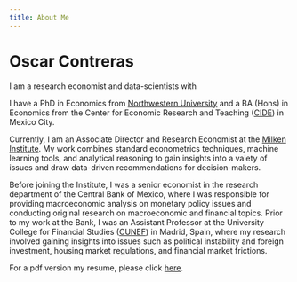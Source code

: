 ```yaml
---
title: About Me
---
```

# Oscar Contreras

I am a research economist and data-scientists with 

I have a PhD in Economics from [Northwestern University](https://www.northwestern.edu/) and a BA (Hons) in Economics from the Center for Economic Research and Teaching ([CIDE](https://www.cide.edu/)) in Mexico City.

Currently, I am an Associate Director and Research Economist at the [Milken Institute](http://milkeninstitute.org/). My work combines standard econometrics techniques, machine learning tools, and analytical reasoning to gain insights into a vaiety of issues and draw data-driven recommendations for decision-makers.

Before joining the Institute, I was a senior economist in the research department of the Central Bank of Mexico, where I was responsible for providing macroeconomic analysis on monetary policy issues and conducting original research on macroeconomic and financial topics. Prior to my work at the Bank, I was an Assistant Professor at the University College for Financial Studies ([CUNEF](https://www.cunef.edu/)) in Madrid, Spain, where my research involved gaining insights into issues such as political instability and foreign investment, housing market regulations, and financial market frictions.

For a pdf version my resume, please click [here](./resume_contreras.pdf).

